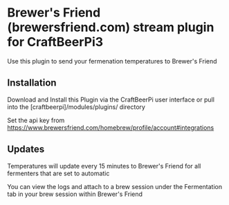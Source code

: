 # Brewer's Friend (brewersfriend.com) stream plugin for CraftBeerPi3

Use this plugin to send your fermenation temperatures to Brewer's Friend

## Installation

Download and Install this Plugin via the CraftBeerPi user interface
or pull into the [craftbeerpi]/modules/plugins/ directory

Set the api key from https://www.brewersfriend.com/homebrew/profile/account#integrations

## Updates

Temperatures will update every 15 minutes to Brewer's Friend for all fermenters that are set to automatic

You can view the logs and attach to a brew session under the Fermentation tab in your brew session within Brewer's Friend
